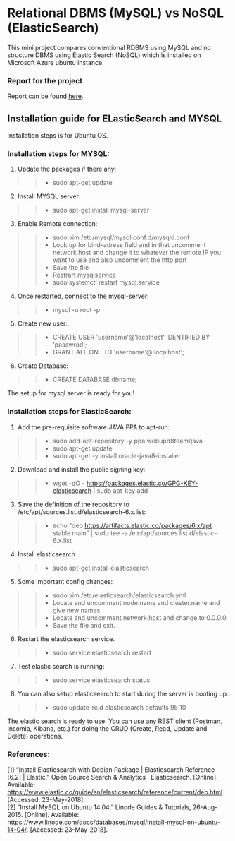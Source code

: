 # Relational DBMS (MySQL) vs NoSQL (ElasticSearch)

This mini project compares conventional RDBMS using MySQL and no structure DBMS using Elastic Search (NoSQL) which is installed on Microsoft Azure ubuntu instance.


### Report for the project
Report can be found [here](https://github.com/dalalbhargav07/Data-Warehousing-to-Data-Analytics/blob/master/Relational%20DBMS%20(MySQL)%20vs%20NoSQL/Report.pdf).

## Installation guide for ELasticSearch and MYSQL

Installation steps is for Ubuntu OS.

### Installation steps for MYSQL:

1. Update the packages if there any:
 >> * sudo apt-get update
2. Install MYSQL server:
  >> * sudo apt-get install mysql-server
3. Enable Remote connection:
  >> * sudo vim /etc/mysql/mysql.conf.d/mysqld.conf
  >> * Look up for bind-adress field and in that uncomment network host and change it to whatever the remote IP you want to use and also uncomment the http port
 >> * Save the file
 >> * Restrart mysqlservice 
 >> * sudo systemctl restart mysql.service
4. Once restarted, connect to the mysql-server:
  >> * mysql -u root -p
5. Create new user:
  >> * CREATE USER 'username'@'localhost' IDENTIFIED BY 'passwrod';
  >> * GRANT ALL ON *.* TO 'username'@'localhost';
6. Create Database:
  >> * CREATE DATABASE dbname;

The setup for mysql server is ready for you!

### Installation steps for ElasticSearch:

1. Add the pre-requisite software JAVA PPA to apt-run:
  >> * sudo add-apt-repository -y ppa:webupd8team/java
  >> * sudo apt-get update
  >> * sudo apt-get -y install oracle-java8-installer
2. Download and install the public signing key:
  >> * wget -qO - https://packages.elastic.co/GPG-KEY-elasticsearch | sudo apt-key add -
3. Save the definition of the repository to /etc/apt/sources.list.d/elasticsearch-6.x.list:
  >> * echo "deb https://artifacts.elastic.co/packages/6.x/apt stable main" | sudo tee -a /etc/apt/sources.list.d/elastic-6.x.list
4. Install elasticsearch
  >> * sudo apt-get install elasticsearch
5. Some important config changes:
  >> * sudo vim  /etc/elasticsearch/elasticsearch.yml
  >> * Locate and uncomment node.name and cluster.name and give new names.
  >> * Locate and uncomment network.host and change to 0.0.0.0.
  >> * Save the file and exit.
6. Restart the elasticsearch service.
  >> * sudo service elasticsearch restart
7. Test elastic search is running:
  >> * sudo service elasticsearch status
8. You can also setup elasticsearch to start during the server is booting up:
  >> * sudo update-rc.d elasticsearch defaults 95 10


The elastic search is ready to use. You can use any REST client (Postman, Insomia, Kibana, etc.) for doing the CRUD (Create, Read, Update and Delete) operations.

### References:

[1] “Install Elasticsearch with Debian Package | Elasticsearch Reference [6.2] | Elastic,” Open Source Search & Analytics · Elasticsearch. [Online]. Available: https://www.elastic.co/guide/en/elasticsearch/reference/current/deb.html. [Accessed: 23-May-2018]. <br />
[2] “Install MySQL on Ubuntu 14.04,” Linode Guides & Tutorials, 26-Aug-2015. [Online]. Available: https://www.linode.com/docs/databases/mysql/install-mysql-on-ubuntu-14-04/. [Accessed: 23-May-2018].

